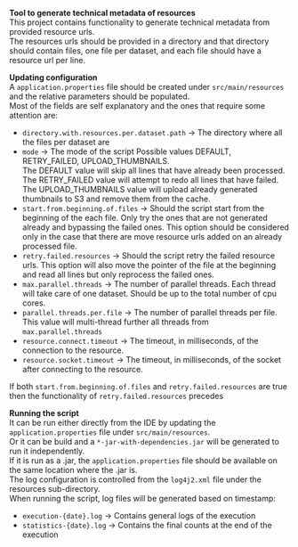 **Tool to generate technical metadata of resources**  
This project contains functionality to generate technical metadata from provided resource urls.  
The resources urls should be provided in a directory and that directory should contain files, one file per dataset,
and each file should have a resource url per line.

**Updating configuration**  
A `application.properties` file should be created under `src/main/resources` and the relative parameters should be populated.  
Most of the fields are self explanatory and the ones that require some attention are:
- `directory.with.resources.per.dataset.path` -> The directory where all the files per dataset are
- `mode` -> The mode of the script Possible values DEFAULT, RETRY_FAILED, UPLOAD_THUMBNAILS.  
The DEFAULT value will skip all lines that have already been processed.  
The RETRY_FAILED value will attempt to redo all lines that have failed.  
The UPLOAD_THUMBNAILS value will upload already generated thumbnails to S3 and remove them from the cache.  
- `start.from.beginning.of.files` -> Should the script start from the beginning of the each file. Only try the ones that are not generated already and bypassing the failed ones.
This option should be considered only in the case that there are move resource urls added on an already processed file.
- `retry.failed.resources` -> Should the script retry the failed resource urls. 
This option will also move the pointer of the file at the beginning and read all lines but only reprocess the failed ones.
- `max.parallel.threads` -> The number of parallel threads. Each thread will take care of one dataset. Should be up to the total number of cpu cores.
- `parallel.threads.per.file` -> The number of parallel threads per file. This value will multi-thread further all threads from `max.parallel.threads`
- `resource.connect.timeout` -> The timeout, in milliseconds, of the connection to the resource.
- `resource.socket.timeout` -> The timeout, in milliseconds, of the socket after connecting to the resource.

If both `start.from.beginning.of.files` and `retry.failed.resources` are true then the functionality of `retry.failed.resources` precedes

**Running the script**  
It can be run either directly from the IDE by updating the `application.properties` file under `src/main/resources`.  
Or it can be build and a `*-jar-with-dependencies.jar` will be generated to run it independently.  
If it is run as a .jar, the `application.properties` file should be available on the same location where the .jar is.  
The log configuration is controlled from the  `log4j2.xml` file under the resources sub-directory.  
When running the script, log files will be generated based on timestamp:
- `execution-{date}.log` -> Contains general logs of the execution
- `statistics-{date}.log` -> Contains the final counts at the end of the execution
